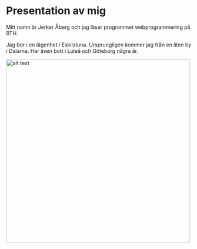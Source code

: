 Presentation av mig
==============================================

Mitt namn är Jerker Åberg och jag läser programmet webprogrammering på BTH.

Jag bor i en lägenhet i Eskilstuna. Ursprungligen kommer jag från en liten by i Dalarna. Har även bott i Luleå och Göteborg några år.

<img src="img/me_riley.jpg" alt="alt text" width=500>
